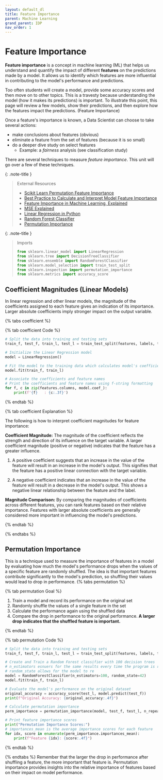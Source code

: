```yaml
---
layout: default_dl
title: Feature Importance
parent: Machine Learning
grand_parent: IDP
nav_order: 1
---
```


# Feature Importance

**Feature importance** is a concept in machine learning (ML) that helps us understand and quantify the impact of 
different **features** on the predictions made by a model. It allows us to identify which features are more 
influential in contributing to the model's performance and predictions.  

Too often students will create a model, provide some accuracy scores and then move on to other topics. This is a travesty
because understanding the model (how it makes its predictions) is important. To illustrate this point, this page will review 
a few models, show their predictions, and then explore how the features impact the predictions. (Feature Importance)   

Once a feature's importance is known, a Data Scientist can choose to take several actions:  
* make conclusions about features (obvious)  
* eliminate a feature from the set of features (because it is so small)   
* do a deeper dive study on select features   
    * Example: a _fairness_ analysis (see classification study)  

There are several techniques to measure _feature importance_. This unit will go over a few of these techniques.  

{: .note-title }
> External Resources
>
> * [Scikit Learn Permutation Feature Importance](https://scikit-learn.org/stable/modules/permutation_importance.html)  
> * [Best Practice to Calculate and Interpret Model Feature Importance](https://towardsdatascience.com/best-practice-to-calculate-and-interpret-model-feature-importance-14f0e11ee660/)  
> * [Feature Importance in Machine Learning, Explained](https://towardsdatascience.com/feature-importance-in-machine-learning-explained-443e35b1b284/)
> * [MSE Explained](https://datagy.io/mean-squared-error-python/)  
> * [Linear Regression in Python](https://realpython.com/linear-regression-in-python/)  
> * [Random Forest Classifier](https://www.datacamp.com/tutorial/random-forests-classifier-python)  
> * [Permutation Importance](https://scikit-learn.org/stable/modules/permutation_importance.html)

{: .note-title }
> Imports
>
> ```python
> from sklearn.linear_model import LinearRegression
> from sklearn.tree import DecisionTreeClassifier
> from sklearn.ensemble import RandomForestClassifier
> from sklearn.model_selection import train_test_split
> from sklearn.inspection import permutation_importance
> from sklearn.metrics import accuracy_score
> ```


## Coefficient Magnitudes (Linear Models)
In linear regression and other linear models, the magnitude of the coefficients assigned to each feature gives an indication of its importance. Larger absolute coefficients imply stronger impact on the output variable.

{% tabs coefficient %}

{% tab coefficient Code %}

```python
# Split the data into training and testing sets
train_f, test_f, train_l, test_l = train_test_split(features, labels, test_size=0.2)

# Initialize the Linear Regression model
model = LinearRegression()

# Fit the model to the training data which calculates model's coefficients
model.fit(train_f, train_l)

# Associate the coefficients and feature names
# Print the coefficients and feature names using f-string formatting
for f, c in zip(features.columns, model.coef_):
    print(f'{f}   : {c:.3f}')
```

{% endtab %}

{% tab coefficient Explanation %}

The following is how to interpret coefficient magnitudes for feature importance:

**Coefficient Magnitude:** The magnitude of the coefficient reflects the strength and direction of its influence on the target variable. A larger coefficient magnitude (positive or negative) indicates that the feature has a greater influence.

1. A positive coefficient suggests that an increase in the value of the feature will result in an increase in the model's output. This signifies that the feature has a positive linear connection with the target variable.

2. A negative coefficient indicates that an increase in the value of the feature will result in a decrease in the model's output. This shows a negative linear relationship between the feature and the label.

**Magnitude Comparison:** By comparing the magnitudes of coefficients across different features, you can rank features based on their relative importance. Features with larger absolute coefficients are generally considered more important in influencing the model's predictions.

{% endtab %}

{% endtabs %}

## Permutation Importance
This is a technique used to measure the importance of features in a model by evaluating how much the model's performance drops when the values of a specific feature are randomly shuffled. The idea is that important features contribute significantly to the model's prediction, so shuffling their values would lead to drop in performance.
{% tabs permutation %}

{% tab permutation Goal %}

1. Train a model and record its performance on the original set
2. Randomly shuffle the values of a single feature in the set
3. Calculate the performance again using the shuffled data
4. Compare the drop in performance to the original performance. **A larger drop indicates that the shuffled feature is important.**

{% endtab %}

{% tab permutation Code %}

```python
# Split the data into training and testing sets
train_f, test_f, train_l, test_l = train_test_split(features, labels, test_size=0.2)

# Create and Train a Random Forest classifier with 100 decision trees
# n_estimators esnuers for the same results every time the program is run, as long as other factors remain constant
# random_state allows for the model to re
model = RandomForestClassifier(n_estimators=100, random_state=42)
model.fit(train_f, train_l)

# Evaluate the model's performance on the original dataset
original_accuracy = accuracy_score(test_l, model.predict(test_f))
print(f"Original Accuracy: {original_accuracy:.4f}")

# Calculate permutation importance
perm_importance = permutation_importance(model, test_f, test_l, n_repeats=30)

# Print feature importance scores
print("Permutation Importance Scores:")
# importances_mean is the average importance scores for each feature
for idx, score in enumerate(perm_importance.importances_mean):
    print(f"Feature {idx}: {score:.4f}")
```

{% endtab %}

{% endtabs %}
Remember that the larger the drop in performance after shuffling a feature, the more important that feature is. Permutation importance provides insights into the relative importance of features based on their impact on model performance.





